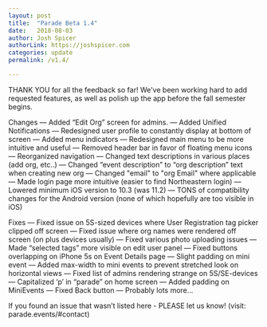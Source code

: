 ```yaml
---
layout: post
title:  "Parade Beta 1.4"
date:   2018-08-03
author: Josh Spicer
authorLink: https://joshspicer.com
categories: update
permalink: /v1.4/

---
```


THANK YOU for all the feedback so far! We've been working hard to add requested features, as well as polish up the app before the fall semester begins.

Changes
— Added “Edit Org” screen for admins.
— Added Unified Notifications
— Redesigned user profile to constantly display at bottom of screen
— Added menu indicators
—  Redesigned main menu to be more intuitive and useful
—  Removed header bar in favor of floating menu icons
— Reorganized navigation
— Changed text descriptions in various places (add org, etc..)
— Changed “event description” to “org description” text when creating new org
— Changed "email" to "org Email" where applicable
— Made login page more intuitive (easier to find Northeastern login)
— Lowered minimum iOS version to 10.3 (was 11.2)
— TONS of compatibility changes for the Android version (none of which hopefully are too visible in iOS)

Fixes
— Fixed issue on 5S-sized devices where User Registration tag picker clipped off screen
— Fixed issue where org names were rendered off screen (on plus devices usually)
— Fixed various photo uploading issues
— Made “selected tags” more visible on edit user panel
— Fixed buttons overlapping on iPhone 5s on Event Details page
— Slight padding on mini event
— Added max-width to mini events to prevent stretched look on horizontal views
— Fixed list of admins rendering strange on 5S/SE-devices
— Capitalized ‘p’ in “parade” on home screen
— Added padding on MiniEvents
— Fixed Back button
— Probably lots more…

If you found an issue that wasn’t listed here - PLEASE let us know! (visit: parade.events/#contact)
